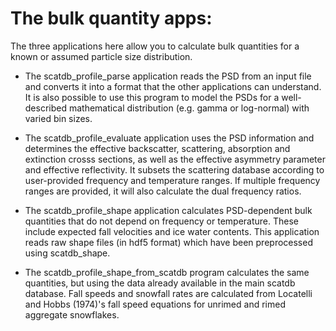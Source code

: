 The bulk quantity apps:
===============================

The three applications here allow you to calculate bulk quantities for a known
or assumed particle size distribution.

- The scatdb_profile_parse application reads
the PSD from an input file and converts it into a format that the other applications
can understand. It is also possible to use this program to model the PSDs for
a well-described mathematical distribution \(e.g. gamma or log-normal\) with varied
bin sizes.

- The scatdb_profile_evaluate application uses the 
PSD information and determines the effective backscatter, scattering, absorption 
and extinction crosss sections, as well as the effective asymmetry parameter and 
effective reflectivity. It subsets the scattering database according to user-provided
frequency and temperature ranges. If multiple frequency ranges are provided, it will
also calculate the dual frequency ratios.

- The scatdb_profile_shape application calculates
PSD-dependent bulk quantities that do not depend on frequency or temperature. These
include expected fall velocities and ice water contents. This application reads raw
shape files (in hdf5 format) which have been preprocessed using scatdb_shape.

- The scatdb_profile_shape_from_scatdb program calculates the same quantities, but
using the data already available in the main scatdb database. Fall speeds and snowfall
rates are calculated from Locatelli and Hobbs (1974)'s fall speed equations for unrimed
and rimed aggregate snowflakes.

